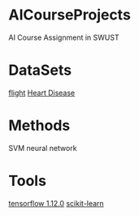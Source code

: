 # AICourseProjects
AI Course Assignment in SWUST


# DataSets
[flight](https://archive.ics.uci.edu/ml/datasets/Statlog+%28Shuttle%29)
[Heart Disease](https://archive.ics.uci.edu/ml/datasets/Heart+Disease)



# Methods
SVM
neural network 


# Tools
[tensorflow 1.12.0](https://www.tensorflow.org/api_docs/python/tf)
[scikit-learn](https://scikit-learn.org/stable/modules/svm.html#multi-class-classification)
